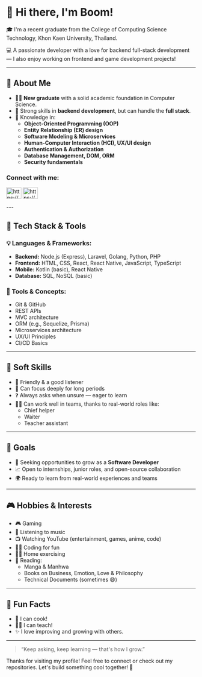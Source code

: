 # 👋 Hi there, I'm **Boom!**

🎓 I'm a recent graduate from the College of Computing Science Technology, Khon Kaen University, Thailand.

💻 A passionate developer with a love for backend full-stack development — I also enjoy working on frontend and game development projects!

---

## 💼 About Me

- 👨‍🎓 **New graduate** with a solid academic foundation in Computer Science.
- 💪 Strong skills in **backend development**, but can handle the **full stack**.
- 🧠 Knowledge in:
  - **Object-Oriented Programming (OOP)**
  - **Entity Relationship (ER) design**
  - **Software Modeling & Microservices**
  - **Human-Computer Interaction (HCI), UX/UI design**
  - **Authentication & Authorization**
  - **Database Management, DOM, ORM**
  - **Security fundamentals**

<h3 align="left">Connect with me:</h3>
<p align="left">
<a href="https://fb.com/https://www.facebook.com/tawanaboom/" target="blank"><img align="center" src="https://raw.githubusercontent.com/rahuldkjain/github-profile-readme-generator/master/src/images/icons/Social/facebook.svg" alt="https://www.facebook.com/tawanaboom/" height="30" width="40" /></a>
<a href="https://instagram.com/https://www.instagram.com/1ne_n_5ive/?__pwa=1" target="blank"><img align="center" src="https://raw.githubusercontent.com/rahuldkjain/github-profile-readme-generator/master/src/images/icons/Social/instagram.svg" alt="https://www.instagram.com/1ne_n_5ive/?__pwa=1" height="30" width="40" /></a>
</p>
---

## 🔧 Tech Stack & Tools

### 💡 Languages & Frameworks:
- **Backend:** Node.js (Express), Laravel, Golang, Python, PHP
- **Frontend:** HTML, CSS, React, React Native, JavaScript, TypeScript
- **Mobile:** Kotlin (basic), React Native
- **Database:** SQL, NoSQL (basic)

### 🧰 Tools & Concepts:
- Git & GitHub
- REST APIs
- MVC architecture
- ORM (e.g., Sequelize, Prisma)
- Microservices architecture
- UX/UI Principles
- CI/CD Basics

---

## 🤝 Soft Skills

- 🤝 Friendly & a good listener  
- 🧘 Can focus deeply for long periods  
- ❓ Always asks when unsure — eager to learn  
- 👨‍🍳 Can work well in teams, thanks to real-world roles like:
  - Chief helper
  - Waiter
  - Teacher assistant

---

## 🎯 Goals

- 🚀 Seeking opportunities to grow as a **Software Developer**
- 📈 Open to internships, junior roles, and open-source collaboration
- 🌍 Ready to learn from real-world experiences and teams

---

## 🎮 Hobbies & Interests

- 🎮 Gaming
- 🎵 Listening to music
- 📺 Watching YouTube (entertainment, games, anime, code)
- 🧑‍💻 Coding for fun
- 🏋️‍♂️ Home exercising
- 📖 Reading:
  - Manga & Manhwa
  - Books on Business, Emotion, Love & Philosophy
  - Technical Documents (sometimes 😄)

---

## 🧠 Fun Facts

- 🍳 I can cook!
- 👨‍🏫 I can teach!
- ✨ I love improving and growing with others.

---

> “Keep asking, keep learning — that's how I grow.”

Thanks for visiting my profile! Feel free to connect or check out my repositories. Let's build something cool together! 🚀
